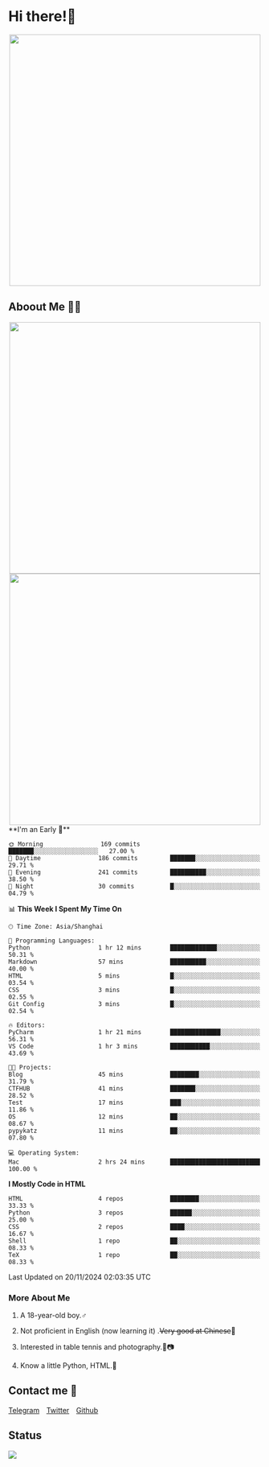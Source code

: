 # Hi there!🎉

<div align=center><img src="https://count.getloli.com/get/@Cicada000?theme=moebooru" width=500px></div>

## Aboout Me 👀💦

<div align=center>
<img src="https://github-readme-stats.vercel.app/api?username=Cicada000&show_icons=true&theme=tokyonight" width=500px>
<br>
<img src="https://github-readme-stats.vercel.app/api/top-langs/?username=Cicada000&show_icons=true&theme=tokyonight&layout=compact" width=500px>
</div>
<!--START_SECTION:waka-->
**I'm an Early 🐤** 

```text
🌞 Morning                169 commits         ███████░░░░░░░░░░░░░░░░░░   27.00 % 
🌆 Daytime                186 commits         ███████░░░░░░░░░░░░░░░░░░   29.71 % 
🌃 Evening                241 commits         ██████████░░░░░░░░░░░░░░░   38.50 % 
🌙 Night                  30 commits          █░░░░░░░░░░░░░░░░░░░░░░░░   04.79 % 
```


📊 **This Week I Spent My Time On** 

```text
🕑︎ Time Zone: Asia/Shanghai

💬 Programming Languages: 
Python                   1 hr 12 mins        █████████████░░░░░░░░░░░░   50.31 % 
Markdown                 57 mins             ██████████░░░░░░░░░░░░░░░   40.00 % 
HTML                     5 mins              █░░░░░░░░░░░░░░░░░░░░░░░░   03.54 % 
CSS                      3 mins              █░░░░░░░░░░░░░░░░░░░░░░░░   02.55 % 
Git Config               3 mins              █░░░░░░░░░░░░░░░░░░░░░░░░   02.54 % 

🔥 Editors: 
PyCharm                  1 hr 21 mins        ██████████████░░░░░░░░░░░   56.31 % 
VS Code                  1 hr 3 mins         ███████████░░░░░░░░░░░░░░   43.69 % 

🐱‍💻 Projects: 
Blog                     45 mins             ████████░░░░░░░░░░░░░░░░░   31.79 % 
CTFHUB                   41 mins             ███████░░░░░░░░░░░░░░░░░░   28.52 % 
Test                     17 mins             ███░░░░░░░░░░░░░░░░░░░░░░   11.86 % 
OS                       12 mins             ██░░░░░░░░░░░░░░░░░░░░░░░   08.67 % 
pypykatz                 11 mins             ██░░░░░░░░░░░░░░░░░░░░░░░   07.80 % 

💻 Operating System: 
Mac                      2 hrs 24 mins       █████████████████████████   100.00 % 
```

**I Mostly Code in HTML** 

```text
HTML                     4 repos             ████████░░░░░░░░░░░░░░░░░   33.33 % 
Python                   3 repos             ██████░░░░░░░░░░░░░░░░░░░   25.00 % 
CSS                      2 repos             ████░░░░░░░░░░░░░░░░░░░░░   16.67 % 
Shell                    1 repo              ██░░░░░░░░░░░░░░░░░░░░░░░   08.33 % 
TeX                      1 repo              ██░░░░░░░░░░░░░░░░░░░░░░░   08.33 % 
```




 Last Updated on 20/11/2024 02:03:35 UTC
<!--END_SECTION:waka-->

### More About Me

1. A 18-year-old boy.♂

2. Not proficient in English (now learning it) .~~Very good at Chinese~~🤣

3. Interested in table tennis and photography.🏓📷

4. Know a little Python, HTML.🐍


## Contact me 💬

[Telegram](https://t.me/CicadaLYW)&emsp;[Twitter](https://twitter.com/Cicada0001)&emsp;[Github](https://github.com/Cicada000)

## Status
<img src="https://weather-icon.journeyad.repl.co/@hangzhou?v=1" align="left">







